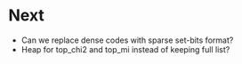 # Next

- Can we replace dense codes with sparse set-bits format?
- Heap for top_chi2 and top_mi instead of keeping full list?
